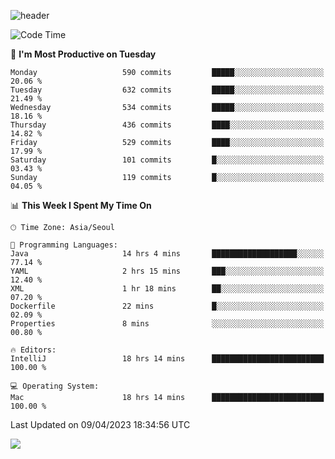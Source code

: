 ![header](https://capsule-render.vercel.app/api?type=Egg&color=timeAuto&height=300&section=header&text=PoPo&fontSize=90&animation=fadeIn)

  <!--START_SECTION:waka-->
![Code Time](http://img.shields.io/badge/Code%20Time-651%20hrs%207%20mins-blue)

📅 **I'm Most Productive on Tuesday** 

```text
Monday                   590 commits         █████░░░░░░░░░░░░░░░░░░░░   20.06 % 
Tuesday                  632 commits         █████░░░░░░░░░░░░░░░░░░░░   21.49 % 
Wednesday                534 commits         █████░░░░░░░░░░░░░░░░░░░░   18.16 % 
Thursday                 436 commits         ████░░░░░░░░░░░░░░░░░░░░░   14.82 % 
Friday                   529 commits         ████░░░░░░░░░░░░░░░░░░░░░   17.99 % 
Saturday                 101 commits         █░░░░░░░░░░░░░░░░░░░░░░░░   03.43 % 
Sunday                   119 commits         █░░░░░░░░░░░░░░░░░░░░░░░░   04.05 % 
```


📊 **This Week I Spent My Time On** 

```text
🕑︎ Time Zone: Asia/Seoul

💬 Programming Languages: 
Java                     14 hrs 4 mins       ███████████████████░░░░░░   77.14 % 
YAML                     2 hrs 15 mins       ███░░░░░░░░░░░░░░░░░░░░░░   12.40 % 
XML                      1 hr 18 mins        ██░░░░░░░░░░░░░░░░░░░░░░░   07.20 % 
Dockerfile               22 mins             █░░░░░░░░░░░░░░░░░░░░░░░░   02.09 % 
Properties               8 mins              ░░░░░░░░░░░░░░░░░░░░░░░░░   00.80 % 

🔥 Editors: 
IntelliJ                 18 hrs 14 mins      █████████████████████████   100.00 % 

💻 Operating System: 
Mac                      18 hrs 14 mins      █████████████████████████   100.00 % 
```


 Last Updated on 09/04/2023 18:34:56 UTC
<!--END_SECTION:waka-->



<img src="https://capsule-render.vercel.app/api?type=Egg&color=timeAuto&height=300&section=footer&text=PoPo&fontSize=90&animation=fadeIn&reversal=true" />
